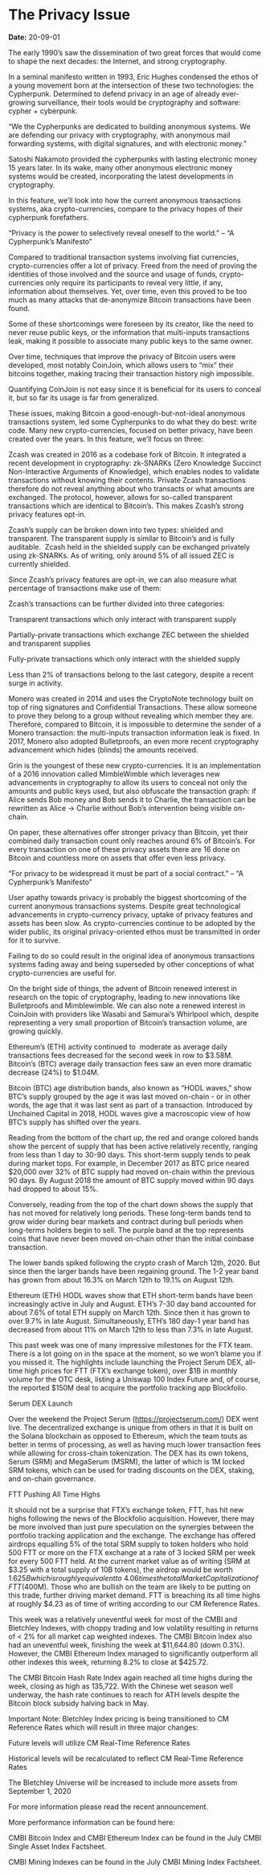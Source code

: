 # The Privacy Issue

**Date:** 20-09-01

The early 1990’s saw the dissemination of two great forces that would come to shape the next decades: the Internet, and strong cryptography.

In a seminal manifesto written in 1993, Eric Hughes condensed the ethos of a young movement born at the intersection of these two technologies: the Cypherpunk. Determined to defend privacy in an age of already ever-growing surveillance, their tools would be cryptography and software: cypher + cyberpunk.

“We the Cypherpunks are dedicated to building anonymous systems. We are defending our privacy with cryptography, with anonymous mail forwarding systems, with digital signatures, and with electronic money.”

Satoshi Nakamoto provided the cypherpunks with lasting electronic money 15 years later. In its wake, many other anonymous electronic money systems would be created, incorporating the latest developments in cryptography.

In this feature, we’ll look into how the current anonymous transactions systems, aka crypto-currencies, compare to the privacy hopes of their cypherpunk forefathers.

“Privacy is the power to selectively reveal oneself to the world.” – “A Cypherpunk’s Manifesto”

Compared to traditional transaction systems involving fiat currencies, crypto-currencies offer a lot of privacy. Freed from the need of proving the identities of those involved and the source and usage of funds, crypto-currencies only require its participants to reveal very little, if any, information about themselves. Yet, over time, even this proved to be too much as many attacks that de-anonymize Bitcoin transactions have been found.

Some of these shortcomings were foreseen by its creator, like the need to never reuse public keys, or the information that multi-inputs transactions leak, making it possible to associate many public keys to the same owner.

Over time, techniques that improve the privacy of Bitcoin users were developed, most notably CoinJoin, which allows users to “mix” their bitcoins together, making tracing their transaction history nigh impossible.

Quantifying CoinJoin is not easy since it is beneficial for its users to conceal it, but so far its usage is far from generalized.

These issues, making Bitcoin a good-enough-but-not-ideal anonymous transactions system, led some Cypherpunks to do what they do best: write code. Many new crypto-currencies, focused on better privacy, have been created over the years. In this feature, we’ll focus on three:

Zcash was created in 2016 as a codebase fork of Bitcoin. It integrated a recent development in cryptography: zk-SNARKs (Zero Knowledge Succinct Non-Interactive Arguments of Knowledge), which enables nodes to validate transactions without knowing their contents. Private Zcash transactions therefore do not reveal anything about who transacts or what amounts are exchanged. The protocol, however, allows for so-called transparent transactions which are identical to Bitcoin’s. This makes Zcash’s strong privacy features opt-in.

Zcash’s supply can be broken down into two types: shielded and transparent. The transparent supply is similar to Bitcoin’s and is fully auditable.  Zcash held in the shielded supply can be exchanged privately using zk-SNARKs. As of writing, only around 5% of all issued ZEC is currently shielded.

Since Zcash’s privacy features are opt-in, we can also measure what percentage of transactions make use of them:

Zcash’s transactions can be further divided into three categories:

Transparent transactions which only interact with transparent supply

Partially-private transactions which exchange ZEC between the shielded and transparent supplies

Fully-private transactions which only interact with the shielded supply

Less than 2% of transactions belong to the last category, despite a recent surge in activity.

Monero was created in 2014 and uses the CryptoNote technology built on top of ring signatures and Confidential Transactions. These allow someone to prove they belong to a group without revealing which member they are. Therefore, compared to Bitcoin, it is impossible to determine the sender of a Monero transaction: the multi-inputs transaction information leak is fixed. In 2017, Monero also adopted Bulletproofs, an even more recent cryptography advancement which hides (blinds) the amounts received.

Grin is the youngest of these new crypto-currencies. It is an implementation of a 2016 innovation called MimbleWimble which leverages new advancements in cryptography to allow its users to conceal not only the amounts and public keys used, but also obfuscate the transaction graph: if Alice sends Bob money and Bob sends it to Charlie, the transaction can be rewritten as Alice -> Charlie without Bob’s intervention being visible on-chain.

On paper, these alternatives offer stronger privacy than Bitcoin, yet their combined daily transaction count only reaches around 6% of Bitcoin’s. For every transaction on one of these privacy assets there are 16 done on Bitcoin and countless more on assets that offer even less privacy.

“For privacy to be widespread it must be part of a social contract.” – “A Cypherpunk’s Manifesto”

User apathy towards privacy is probably the biggest shortcoming of the current anonymous transactions systems. Despite great technological advancements in crypto-currency privacy, uptake of privacy features and assets has been slow. As crypto-currencies continue to be adopted by the wider public, its original privacy-oriented ethos must be transmitted in order for it to survive.

Failing to do so could result in the original idea of anonymous transactions systems fading away and being superseded by other conceptions of what crypto-currencies are useful for.

On the bright side of things, the advent of Bitcoin renewed interest in research on the topic of cryptography, leading to new innovations like Bulletproofs and Mimblewimble. We can also note a renewed interest in CoinJoin with providers like Wasabi and Samurai’s Whirlpool which, despite representing a very small proportion of Bitcoin’s transaction volume, are growing quickly.

Ethereum’s (ETH) activity continued to  moderate as average daily transactions fees decreased for the second week in row to $3.58M.   Bitcoin’s (BTC) average daily transaction fees saw an even more dramatic decrease (24%) to $1.04M.

Bitcoin (BTC) age distribution bands, also known as “HODL waves,” show BTC’s supply grouped by the age it was last moved on-chain - or in other words, the age that it was last sent as part of a transaction. Introduced by Unchained Capital in 2018, HODL waves give a macroscopic view of how BTC’s supply has shifted over the years.

Reading from the bottom of the chart up, the red and orange colored bands show the percent of supply that has been active relatively recently, ranging from less than 1 day to 30-90 days. This short-term supply tends to peak during market tops. For example, in December 2017 as BTC price neared $20,000 over 32% of BTC supply had moved on-chain within the previous 90 days. By August 2018 the amount of BTC supply moved within 90 days had dropped to about 15%.

Conversely, reading from the top of the chart down shows the supply that has not moved for relatively long periods. These long-term bands tend to grow wider during bear markets and contract during bull periods when long-terms holders begin to sell. The purple band at the top represents coins that have never been moved on-chain other than the initial coinbase transaction.

The lower bands spiked following the crypto crash of March 12th, 2020. But since then the larger bands have been regaining ground. The 1-2 year band has grown from about 16.3% on March 12th to 19.1% on August 12th.

Ethereum (ETH) HODL waves show that ETH short-term bands have been increasingly active in July and August. ETH’s 7-30 day band accounted for about 7.6% of total ETH supply on March 12th. Since then it has grown to over 9.7% in late August. Simultaneously, ETH’s 180 day-1 year band has decreased from about 11% on March 12th to less than 7.3% in late August.

This past week was one of many impressive milestones for the FTX team. There is a lot going on in the space at the moment, so we won’t blame you if you missed it. The highlights include launching the Project Serum DEX, all-time high prices for FTT (FTX’s exchange token), over $1B in monthly volume for the OTC desk, listing a Uniswap 100 Index Future and, of course, the reported $150M deal to acquire the portfolio tracking app Blockfolio.

Serum DEX Launch

Over the weekend the Project Serum (https://projectserum.com/) DEX went live. The decentralized exchange is unique from others in that it is built on the Solana blockchain as opposed to Ethereum, which the team touts as better in terms of processing, as well as having much lower transaction fees while allowing for cross-chain tokenization. The DEX has its own tokens, Serum (SRM) and MegaSerum (MSRM), the latter of which is 1M locked SRM tokens, which can be used for trading discounts on the DEX, staking, and on-chain governance.

FTT Pushing All Time Highs

It should not be a surprise that FTX’s exchange token, FTT, has hit new highs following the news of the Blockfolio acquisition. However, there may be more involved than just pure speculation on the synergies between the portfolio tracking application and the exchange. The exchange has offered airdrops equalling 5% of the total SRM supply to token holders who hold 500 FTT or more on the FTX exchange at a rate of 3 locked SRM per week for every 500 FTT held. At the current market value as of writing (SRM at $3.25 with a total supply of 10B tokens), the airdrop would be worth $1.625B which is roughly equivalent to ~4.06 times the total Market Capitalization of FTT ($400M). Those who are bullish on the team are likely to be putting on this trade, further driving market demand. FTT is breaching its all time highs at roughly $4.23 as of time of writing according to our CM Reference Rates.

This week was a relatively uneventful week for most of the CMBI and Bletchley Indexes, with choppy trading and low volatility resulting in returns of < 2% for all market cap weighted indexes. The CMBI Bitcoin Index also had an uneventful week, finishing the week at $11,644.80 (down 0.3%). However, the CMBI Ethereum Index managed to significantly outperform all other indexes this week, returning 8.2% to close at $425.72.

The CMBI Bitcoin Hash Rate Index again reached all time highs during the week, closing as high as 135,722. With the Chinese wet season well underway, the hash rate continues to reach for ATH levels despite the Bitcoin block subsidy halving back in May.

Important Note: Bletchley Index pricing is being transitioned to CM Reference Rates which will result in three major changes:

Future levels will utilize CM Real-Time Reference Rates

Historical levels will be recalculated to reflect CM Real-Time Reference Rates

The Bletchley Universe will be increased to include more assets from September 1, 2020

For more information please read the recent announcement.

More performance information can be found here:

CMBI Bitcoin Index and CMBI Ethereum Index can be found in the July CMBI Single Asset Index Factsheet.

CMBI Mining Indexes can be found in the July CMBI Mining Index Factsheet.